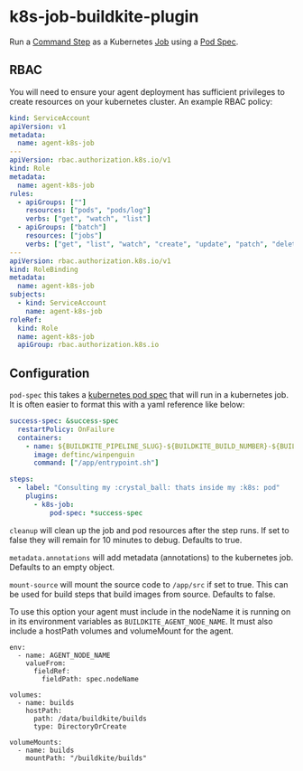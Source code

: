 # k8s-job-buildkite-plugin

Run a [Command Step](https://buildkite.com/docs/pipelines/command-step) as a Kubernetes [Job](https://kubernetes.io/docs/concepts/workloads/controllers/job/) using a [Pod Spec](https://kubernetes.io/docs/reference/kubernetes-api/workload-resources/pod-v1/#PodSpec).

## RBAC

You will need to ensure your agent deployment has sufficient privileges to create resources on your kubernetes cluster. An example RBAC policy:

```yaml
kind: ServiceAccount
apiVersion: v1
metadata:
  name: agent-k8s-job
---
apiVersion: rbac.authorization.k8s.io/v1
kind: Role
metadata:
  name: agent-k8s-job
rules:
  - apiGroups: [""]
    resources: ["pods", "pods/log"]
    verbs: ["get", "watch", "list"]
  - apiGroups: ["batch"]
    resources: ["jobs"]
    verbs: ["get", "list", "watch", "create", "update", "patch", "delete"]
---
apiVersion: rbac.authorization.k8s.io/v1
kind: RoleBinding
metadata:
  name: agent-k8s-job
subjects:
  - kind: ServiceAccount
    name: agent-k8s-job
roleRef:
  kind: Role
  name: agent-k8s-job
  apiGroup: rbac.authorization.k8s.io
```

## Configuration

`pod-spec` this takes a [kubernetes pod spec](https://kubernetes.io/docs/reference/generated/kubernetes-api/v1.23/#podspec-v1-core) that will run in a kubernetes job. It is often easier to format this with a yaml reference like below:

```yaml
success-spec: &success-spec
  restartPolicy: OnFailure
  containers:
    - name: ${BUILDKITE_PIPELINE_SLUG}-${BUILDKITE_BUILD_NUMBER}-${BUILDKITE_STEP_ID}-success
      image: deftinc/winpenguin
      command: ["/app/entrypoint.sh"]

steps:
  - label: "Consulting my :crystal_ball: thats inside my :k8s: pod"
    plugins:
      - k8s-job:
          pod-spec: *success-spec
```

`cleanup` will clean up the job and pod resources after the step runs. If set to false they will remain for 10 minutes to debug. Defaults to true.

`metadata.annotations` will add metadata (annotations) to the kubernetes job. Defaults to an empty object.

`mount-source` will mount the source code to `/app/src` if set to true. This can be used for build steps that build images from source. Defaults to false.

To use this option your agent must include in the nodeName it is running on in its environment variables as `BUILDKITE_AGENT_NODE_NAME`. It must also include a hostPath volumes and volumeMount for the agent.

```
env:
  - name: AGENT_NODE_NAME
    valueFrom:
      fieldRef:
        fieldPath: spec.nodeName
```

```
volumes:
  - name: builds
    hostPath:
      path: /data/buildkite/builds
      type: DirectoryOrCreate
```

```
volumeMounts:
  - name: builds
    mountPath: "/buildkite/builds"
```
